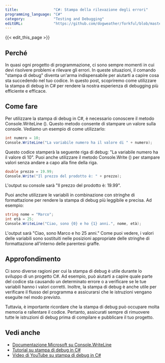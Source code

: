 ```yaml
---
title:                "C#: Stampa della rilevazione degli errori"
programming_language: "C#"
category:             "Testing and Debugging"
editURL:              "https://github.com/dogweather/forkful/blob/master/content/it/c-sharp/printing-debug-output.md"
---
```


{{< edit_this_page >}}

## Perché

In quasi ogni progetto di programmazione, ci sono sempre momenti in cui devi risolvere problemi e rilevare gli errori. In queste situazioni, il comando "stampa di debug" diventa un'arma indispensabile per aiutarti a capire cosa sta succedendo nel tuo codice. In questo post, scopriremo come utilizzare la stampa di debug in C# per rendere la nostra esperienza di debugging più efficiente e efficace.

## Come fare

Per utilizzare la stampa di debug in C#, è necessario conoscere il metodo Console.WriteLine (). Questo metodo consente di stampare un valore sulla console. Vediamo un esempio di come utilizzarlo:

```C#
int numero = 10;
Console.WriteLine("La variabile numero ha il valore di " + numero);
```

Questo codice stamperà la seguente riga di debug: "La variabile numero ha il valore di 10". Puoi anche utilizzare il metodo Console.Write () per stampare valori senza andare a capo alla fine della riga.

```C#
double prezzo = 19.99;
Console.Write("Il prezzo del prodotto è: " + prezzo);
```

L'output su console sarà "Il prezzo del prodotto è: 19.99".

Puoi anche utilizzare le variabili in combinazione con stringhe di formattazione per rendere la stampa di debug più leggibile e precisa. Ad esempio:

```C#
string nome = "Marco";
int età = 25;
Console.WriteLine("Ciao, sono {0} e ho {1} anni.", nome, età);
```

L'output sarà "Ciao, sono Marco e ho 25 anni." Come puoi vedere, i valori delle variabili sono sostituiti nelle posizioni appropriate delle stringhe di formattazione all'interno delle parentesi graffe.

## Approfondimento

Ci sono diverse ragioni per cui la stampa di debug è utile durante lo sviluppo di un progetto C#. Ad esempio, può aiutarti a capire quale parte del codice sta causando un determinato errore o a verificare se le tue variabili hanno i valori corretti. Inoltre, la stampa di debug è anche utile per verificare il flusso del programma e assicurarsi che le istruzioni vengano eseguite nel modo previsto.

Tuttavia, è importante ricordare che la stampa di debug può occupare molta memoria e rallentare il codice. Pertanto, assicurati sempre di rimuovere tutte le istruzioni di debug prima di compilare e pubblicare il tuo progetto.

## Vedi anche

- [Documentazione Microsoft su Console.WriteLine](https://docs.microsoft.com/it-it/dotnet/api/system.console.writeline)
- [Tutorial su stampa di debug in C#](https://www.tutorialsteacher.com/csharp/csharp-debug-print-debug)
- [Video di YouTube su stampa di debug in C#](https://www.youtube.com/watch?v=m-6zMS8Vz4E)